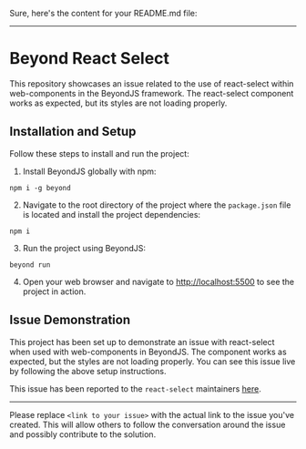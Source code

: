 Sure, here's the content for your README.md file:

---

# Beyond React Select

This repository showcases an issue related to the use of react-select within web-components in the BeyondJS framework. The react-select component works as expected, but its styles are not loading properly.

## Installation and Setup

Follow these steps to install and run the project:

1. Install BeyondJS globally with npm:
```
npm i -g beyond
```
2. Navigate to the root directory of the project where the `package.json` file is located and install the project dependencies:
```
npm i
```
3. Run the project using BeyondJS:
```
beyond run
```
4. Open your web browser and navigate to [http://localhost:5500](http://localhost:5500) to see the project in action.

## Issue Demonstration

This project has been set up to demonstrate an issue with react-select when used with web-components in BeyondJS. The component works as expected, but the styles are not loading properly. You can see this issue live by following the above setup instructions.

This issue has been reported to the `react-select` maintainers [here](<https://github.com/JedWatson/react-select/issues/5698>).

---

Please replace `<link to your issue>` with the actual link to the issue you've created. This will allow others to follow the conversation around the issue and possibly contribute to the solution.